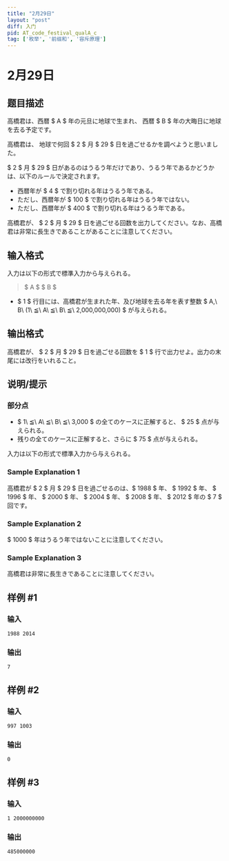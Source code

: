 ```yaml
---
title: "2月29日"
layout: "post"
diff: 入门
pid: AT_code_festival_qualA_c
tag: ['枚举', '前缀和', '容斥原理']
---
```


# 2月29日

## 题目描述

[problemUrl]: https://atcoder.jp/contests/code-festival-2014-quala/tasks/code_festival_qualA_c

高橋君は、西暦 $ A $ 年の元旦に地球で生まれ、 西暦 $ B $ 年の大晦日に地球を去る予定です。

高橋君は、 地球で何回 $ 2 $ 月 $ 29 $ 日を過ごせるかを調べようと思いました。

$ 2 $ 月 $ 29 $ 日があるのはうるう年だけであり、うるう年であるかどうかは、以下のルールで決定されます。

- 西暦年が $ 4 $ で割り切れる年はうるう年である。
- ただし、西暦年が $ 100 $ で割り切れる年はうるう年ではない。
- ただし、西暦年が $ 400 $ で割り切れる年はうるう年である。

高橋君が、 $ 2 $ 月 $ 29 $ 日を過ごせる回数を出力してください。なお、高橋君は非常に長生きであることがあることに注意してください。

## 输入格式

入力は以下の形式で標準入力から与えられる。

> $ A $ $ B $

- $ 1 $ 行目には、高橋君が生まれた年、及び地球を去る年を表す整数 $ A,\ B\ (1\ ≦\ A\ ≦\ B\ ≦\ 2,000,000,000) $ が与えられる。

## 输出格式

高橋君が、 $ 2 $ 月 $ 29 $ 日を過ごせる回数を $ 1 $ 行で出力せよ。出力の末尾には改行をいれること。

## 说明/提示

### 部分点

- $ 1\ ≦\ A\ ≦\ B\ ≦\ 3,000 $ の全てのケースに正解すると、 $ 25 $ 点が与えられる。
- 残りの全てのケースに正解すると、さらに $ 75 $ 点が与えられる。

入力は以下の形式で標準入力から与えられる。

### Sample Explanation 1

高橋君が $ 2 $ 月 $ 29 $ 日を過ごせるのは、$ 1988 $ 年、 $ 1992 $ 年、 $ 1996 $ 年、 $ 2000 $ 年、 $ 2004 $ 年、 $ 2008 $ 年、 $ 2012 $ 年の $ 7 $ 回です。

### Sample Explanation 2

$ 1000 $ 年はうるう年ではないことに注意してください。

### Sample Explanation 3

高橋君は非常に長生きであることに注意してください。

## 样例 #1

### 输入

```
1988 2014
```

### 输出

```
7
```

## 样例 #2

### 输入

```
997 1003
```

### 输出

```
0
```

## 样例 #3

### 输入

```
1 2000000000
```

### 输出

```
485000000
```

